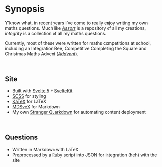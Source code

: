 # Synopsis

Y’know what, in recent years I’ve come to really enjoy writing my own maths questions. Much like [*Assort*](https://github.com/Sup2point0/Assort) is a repository of all my creations, *integrity* is a collection of all my maths questions.

Currently, most of these were written for maths competitions at school, including an Integration Bee, Competitive Completing the Square and Christmas Maths Advent ([*Addvent*](https://sup2point0.github.io/integrity/questions/addvent)).


<br>


## Site

- Built with [Svelte 5](https://svelte.dev) + [SvelteKit](https://svelte.dev/docs/kit/introduction)
- [SCSS](https://sass-lang.com) for styling
- [KaTeX](https://katex.org) for LaTeX
- [MDSveX](https://mdsvex.pngwn.io) for Markdown
- My own [Stranger Quarkdown](https://github.com/Sup2point0/stranger-quarkdown) for automating content deployment


<br>


## Questions

- Written in Markdown with LaTeX
- Preprocessed by a [Ruby](https://www.ruby-lang.org) script into JSON for integration (heh) with the site
